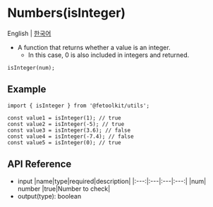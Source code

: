 # Numbers(isInteger)

English | [한국어](./isInteger_kr.md)

- A function that returns whether a value is an integer.
  - In this case, 0 is also included in integers and returned.

```tsx
isInteger(num);
```

## Example

```tsx
import { isInteger } from '@fetoolkit/utils';

const value1 = isInteger(1); // true
const value2 = isInteger(-5); // true
const value3 = isInteger(3.6); // false
const value4 = isInteger(-7.4); // false
const value5 = isInteger(0); // true
```

## API Reference

- input
  |name|type|required|description|
  |:---:|:---|:---|:---:|
  |num| number |true|Number to check|
- output(type): boolean
